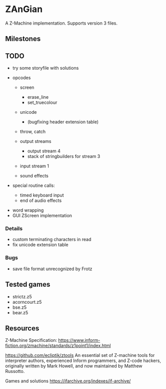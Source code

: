 # ZAnGian
A Z-Machine implementation.
Supports version 3 files.


## Milestones


## TODO
- try some storyfile with solutions
- opcodes
	- screen
		- erase_line
		- set_truecolour

	- unicode
		- (bugfixing header extension table)

	- throw, catch

	- output streams
		- output stream 4
		- stack of stringbuilders for stream 3
	- input stream 1
	- sound effects


- special routine calls:
	- timed keyboard input
	- end of audio effects


+ word wrapping
+ GUI ZScreen implementation


### Details
- custom terminating characters in read
- fix unicode extension table

### Bugs
- save file format unrecognized by Frotz


## Tested games
- strictz.z5
- acorncourt.z5
- bse.z5
- bear.z5


## Resources
Z-Machine Specification: 
https://www.inform-fiction.org/zmachine/standards/z1point1/index.html


https://github.com/ecliptik/ztools
An essential set of Z-machine tools for interpreter authors, experienced Inform programmers, and Z-code hackers, originally written by Mark Howell, and now maintained by Matthew Russotto.


Games and solutions
https://ifarchive.org/indexes/if-archive/

